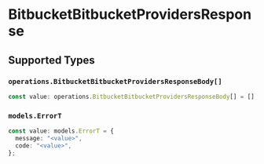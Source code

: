 # BitbucketBitbucketProvidersResponse


## Supported Types

### `operations.BitbucketBitbucketProvidersResponseBody[]`

```typescript
const value: operations.BitbucketBitbucketProvidersResponseBody[] = [];
```

### `models.ErrorT`

```typescript
const value: models.ErrorT = {
  message: "<value>",
  code: "<value>",
};
```

